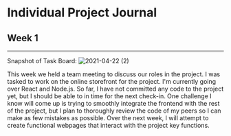 # Individual Project Journal 


## Week 1 
---

Snapshot of Task Board: 
![2021-04-22 (2)](https://user-images.githubusercontent.com/13292772/115828927-2d5dbc00-a3c3-11eb-93c7-76a2e7d5f802.png)

This week we held a team meeting to discuss our roles in the project. I was tasked to work on the online storefront for the project. I'm currently going over React and Node.js. So far, I have not committed any code to the project yet, but I should be able to in time for the next check-in. One challenge I know will come up is trying to smoothly integrate the frontend with the rest of the project, but I plan to thoroughly review the code of my peers so I can make as few mistakes as possible. Over the next week, I will attempt to create functional webpages that interact with the project key functions.
